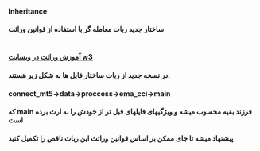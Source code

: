 #### Inheritance
####  ساختار جدید ربات معامله گر با استفاده از قوانین وراثت
# 
#### [آموزش وراثت در وبسایت w3](https://www.w3schools.com/python/python_inheritance.asp)

#### در نسخه جدید از ربات ساختار فایل ها به شکل زیر هستند:
#### connect_mt5->data->proccess->ema_cci->main
#### که main فرزند بقیه محسوب میشه و ویژگیهای فایلهای قبل تر از خودش را به ارث برده است
#### پیشنهاد میشه تا جای ممکن بر اساس قوانین وراثت این ربات ناقص را تکمیل کنید
